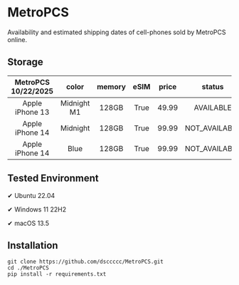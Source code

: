 # MetroPCS
Availability and estimated shipping dates of cell-phones sold by MetroPCS online.
## Storage
|MetroPCS 10/22/2025|color|memory|eSIM|price|status|shipping from|shipping to|
|:--:|:--:|:--:|:--:|:--:|:--:|:--:|:--:|
|Apple iPhone 13|Midnight M1|128GB|True|49.99|AVAILABLE|10/22/2025|10/27/2025|
|Apple iPhone 14|Midnight|128GB|True|99.99|NOT_AVAILABLE|10/29/2025|11/03/2025|
|Apple iPhone 14|Blue|128GB|True|99.99|NOT_AVAILABLE|10/29/2025|11/03/2025|

## Tested Environment
✔ Ubuntu 22.04

✔ Windows 11 22H2

✔ macOS 13.5
## Installation
```
git clone https://github.com/dsccccc/MetroPCS.git
cd ./MetroPCS
pip install -r requirements.txt
```
